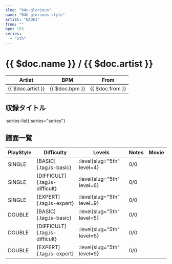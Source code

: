 ```yaml
---
slug: "b4u-glorious"
name: "B4U glorious style"
artist: "NAOKI"
from: ""
bpm: 155
series:
  - "5th"
---
```


# {{ $doc.name }} / {{ $doc.artist }}

|Artist|BPM|From|
|------|---|----|
|{{ $doc.artist }}|{{ $doc.bpm }}|{{ $doc.from }}|

## 収録タイトル

:series-list{:series="series"}

## 譜面一覧

|PlayStyle|Difficulty|Levels|Notes|Movie|
|---------|----------|------|-----|-----|
|SINGLE|[BASIC]{.tag.is-basic}|:level{slug="5th" level=4}|0/0||
|SINGLE|[DIFFICULT]{.tag.is-difficult}|:level{slug="5th" level=6}|0/0||
|SINGLE|[EXPERT]{.tag.is-expert}|:level{slug="5th" level=9}|0/0||
|DOUBLE|[BASIC]{.tag.is-basic}|:level{slug="5th" level=5}|0/0||
|DOUBLE|[DIFFICULT]{.tag.is-difficult}|:level{slug="5th" level=6}|0/0||
|DOUBLE|[EXPERT]{.tag.is-expert}|:level{slug="5th" level=9}|0/0||
